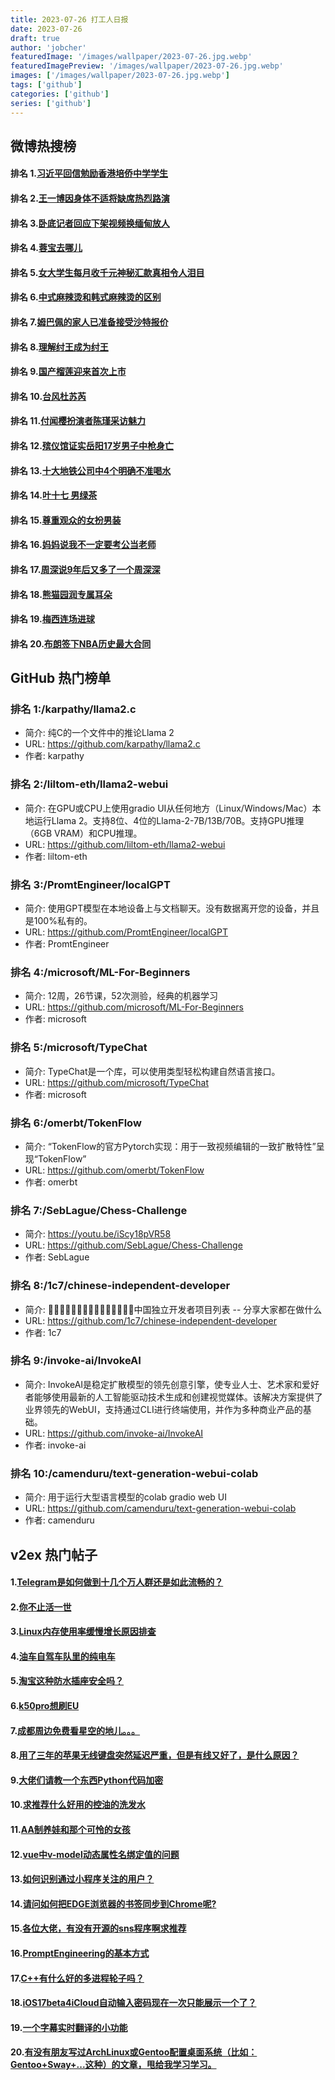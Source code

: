 ```yaml
---
title: 2023-07-26 打工人日报
date: 2023-07-26
draft: true
author: 'jobcher'
featuredImage: '/images/wallpaper/2023-07-26.jpg.webp'
featuredImagePreview: '/images/wallpaper/2023-07-26.jpg.webp'
images: ['/images/wallpaper/2023-07-26.jpg.webp']
tags: ['github']
categories: ['github']
series: ['github']
---
```


## 微博热搜榜

#### 排名 1.[习近平回信勉励香港培侨中学学生](https://s.weibo.com/weibo?q=习近平回信勉励香港培侨中学学生)
#### 排名 2.[王一博因身体不适将缺席热烈路演](https://s.weibo.com/weibo?q=王一博因身体不适将缺席热烈路演)
#### 排名 3.[卧底记者回应下架视频换缅甸放人](https://s.weibo.com/weibo?q=卧底记者回应下架视频换缅甸放人)
#### 排名 4.[蓉宝去哪儿](https://s.weibo.com/weibo?q=蓉宝去哪儿)
#### 排名 5.[女大学生每月收千元神秘汇款真相令人泪目](https://s.weibo.com/weibo?q=女大学生每月收千元神秘汇款真相令人泪目)
#### 排名 6.[中式麻辣烫和韩式麻辣烫的区别](https://s.weibo.com/weibo?q=中式麻辣烫和韩式麻辣烫的区别)
#### 排名 7.[姆巴佩的家人已准备接受沙特报价](https://s.weibo.com/weibo?q=姆巴佩的家人已准备接受沙特报价)
#### 排名 8.[理解纣王成为纣王](https://s.weibo.com/weibo?q=理解纣王成为纣王)
#### 排名 9.[国产榴莲迎来首次上市](https://s.weibo.com/weibo?q=国产榴莲迎来首次上市)
#### 排名 10.[台风杜苏芮](https://s.weibo.com/weibo?q=台风杜苏芮)
#### 排名 11.[付闻樱扮演者陈瑾采访魅力](https://s.weibo.com/weibo?q=付闻樱扮演者陈瑾采访魅力)
#### 排名 12.[殡仪馆证实岳阳17岁男子中枪身亡](https://s.weibo.com/weibo?q=殡仪馆证实岳阳17岁男子中枪身亡)
#### 排名 13.[十大地铁公司中4个明确不准喝水](https://s.weibo.com/weibo?q=十大地铁公司中4个明确不准喝水)
#### 排名 14.[叶十七 男绿茶](https://s.weibo.com/weibo?q=叶十七男绿茶)
#### 排名 15.[尊重观众的女扮男装](https://s.weibo.com/weibo?q=尊重观众的女扮男装)
#### 排名 16.[妈妈说我不一定要考公当老师](https://s.weibo.com/weibo?q=妈妈说我不一定要考公当老师)
#### 排名 17.[周深说9年后又多了一个周深深](https://s.weibo.com/weibo?q=周深说9年后又多了一个周深深)
#### 排名 18.[熊猫园润专属耳朵](https://s.weibo.com/weibo?q=熊猫园润专属耳朵)
#### 排名 19.[梅西连场进球](https://s.weibo.com/weibo?q=梅西连场进球)
#### 排名 20.[布朗签下NBA历史最大合同](https://s.weibo.com/weibo?q=布朗签下NBA历史最大合同)
## GitHub 热门榜单

### 排名 1:/karpathy/llama2.c
- 简介: 纯C的一个文件中的推论Llama 2
- URL: https://github.com/karpathy/llama2.c
- 作者: karpathy 

### 排名 2:/liltom-eth/llama2-webui
- 简介: 在GPU或CPU上使用gradio UI从任何地方（Linux/Windows/Mac）本地运行Llama 2。支持8位、4位的Llama-2-7B/13B/70B。支持GPU推理（6GB VRAM）和CPU推理。
- URL: https://github.com/liltom-eth/llama2-webui
- 作者: liltom-eth 

### 排名 3:/PromtEngineer/localGPT
- 简介: 使用GPT模型在本地设备上与文档聊天。没有数据离开您的设备，并且是100%私有的。
- URL: https://github.com/PromtEngineer/localGPT
- 作者: PromtEngineer 

### 排名 4:/microsoft/ML-For-Beginners
- 简介: 12周，26节课，52次测验，经典的机器学习
- URL: https://github.com/microsoft/ML-For-Beginners
- 作者: microsoft 

### 排名 5:/microsoft/TypeChat
- 简介: TypeChat是一个库，可以使用类型轻松构建自然语言接口。
- URL: https://github.com/microsoft/TypeChat
- 作者: microsoft 

### 排名 6:/omerbt/TokenFlow
- 简介: “TokenFlow的官方Pytorch实现：用于一致视频编辑的一致扩散特性”呈现“TokenFlow”
- URL: https://github.com/omerbt/TokenFlow
- 作者: omerbt 

### 排名 7:/SebLague/Chess-Challenge
- 简介: https://youtu.be/iScy18pVR58
- URL: https://github.com/SebLague/Chess-Challenge
- 作者: SebLague 

### 排名 8:/1c7/chinese-independent-developer
- 简介: 👩🏿‍💻👨🏾‍💻👩🏼‍💻👨🏽‍💻👩🏻‍💻中国独立开发者项目列表 -- 分享大家都在做什么
- URL: https://github.com/1c7/chinese-independent-developer
- 作者: 1c7 

### 排名 9:/invoke-ai/InvokeAI
- 简介: InvokeAI是稳定扩散模型的领先创意引擎，使专业人士、艺术家和爱好者能够使用最新的人工智能驱动技术生成和创建视觉媒体。该解决方案提供了业界领先的WebUI，支持通过CLI进行终端使用，并作为多种商业产品的基础。
- URL: https://github.com/invoke-ai/InvokeAI
- 作者: invoke-ai 

### 排名 10:/camenduru/text-generation-webui-colab
- 简介: 用于运行大型语言模型的colab gradio web UI
- URL: https://github.com/camenduru/text-generation-webui-colab
- 作者: camenduru 

## v2ex 热门帖子

#### 1.[Telegram是如何做到十几个万人群还是如此流畅的？](https://www.v2ex.com/t/959739#reply24)
#### 2.[你不止活一世](https://www.v2ex.com/t/959747#reply17)
#### 3.[Linux内存使用率缓慢增长原因排查](https://www.v2ex.com/t/959746#reply16)
#### 4.[油车自驾车队里的纯电车](https://www.v2ex.com/t/959740#reply16)
#### 5.[淘宝这种防水插座安全吗？](https://www.v2ex.com/t/959745#reply13)
#### 6.[k50pro想刷EU](https://www.v2ex.com/t/959741#reply7)
#### 7.[成都周边免费看星空的地儿。。。](https://www.v2ex.com/t/959750#reply6)
#### 8.[用了三年的苹果无线键盘突然延迟严重，但是有线又好了，是什么原因？](https://www.v2ex.com/t/959748#reply5)
#### 9.[大佬们请教一个东西Python代码加密](https://www.v2ex.com/t/959751#reply4)
#### 10.[求推荐什么好用的控油的洗发水](https://www.v2ex.com/t/959757#reply3)
#### 11.[AA制养娃和那个可怜的女孩](https://www.v2ex.com/t/959742#reply3)
#### 12.[vue中v-model动态属性名绑定值的问题](https://www.v2ex.com/t/959743#reply3)
#### 13.[如何识别通过小程序关注的用户？](https://www.v2ex.com/t/959752#reply1)
#### 14.[请问如何把EDGE浏览器的书签同步到Chrome呢?](https://www.v2ex.com/t/959758#reply1)
#### 15.[各位大佬，有没有开源的sns程序啊求推荐](https://www.v2ex.com/t/959744#reply0)
#### 16.[PromptEngineering的基本方式](https://www.v2ex.com/t/959753#reply0)
#### 17.[C++有什么好的多进程轮子吗？](https://www.v2ex.com/t/959754#reply0)
#### 18.[iOS17beta4iCloud自动输入密码现在一次只能展示一个了？](https://www.v2ex.com/t/959755#reply0)
#### 19.[一个字幕实时翻译的小功能](https://www.v2ex.com/t/959756#reply0)
#### 20.[有没有朋友写过ArchLinux或Gentoo配置桌面系统（比如：Gentoo+Sway+...这种）的文章，甩给我学习学习。](https://www.v2ex.com/t/959759#reply0)
